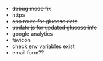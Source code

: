 - ~~debug mode fix~~
- https
- ~~app route for glucose data~~
- ~~update js for updated glucose info~~
- google analytics
- favicon
- check env variables exist
- email form??
